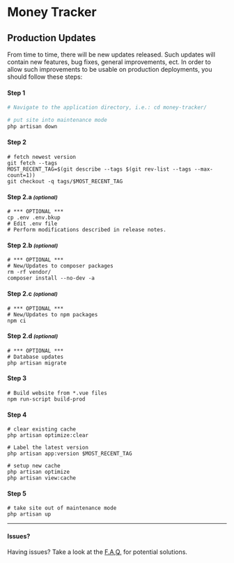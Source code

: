 # Money Tracker
## Production Updates

From time to time, there will be new updates released. Such updates will contain new features, bug fixes, general improvements, ect. In order to allow such improvements to be usable on production deployments, you should follow these steps:

#### Step 1
```bash
# Navigate to the application directory, i.e.: cd money-tracker/

# put site into maintenance mode
php artisan down
```

#### Step 2
```
# fetch newest version
git fetch --tags
MOST_RECENT_TAG=$(git describe --tags $(git rev-list --tags --max-count=1))
git checkout -q tags/$MOST_RECENT_TAG
```

#### Step 2.a <small>_(optional)_</small>
```
# *** OPTIONAL ***
cp .env .env.bkup
# Edit .env file
# Perform modifications described in release notes.
```

#### Step 2.b <small>_(optional)_</small>
```
# *** OPTIONAL ***
# New/Updates to composer packages
rm -rf vendor/
composer install --no-dev -a
```

#### Step 2.c <small>_(optional)_</small>
```
# *** OPTIONAL ***
# New/Updates to npm packages
npm ci
```

#### Step 2.d <small>_(optional)_</small>
```
# *** OPTIONAL ***
# Database updates
php artisan migrate
```

#### Step 3
```
# Build website from *.vue files
npm run-script build-prod
```

#### Step 4
```
# clear existing cache
php artisan optimize:clear

# Label the latest version
php artisan app:version $MOST_RECENT_TAG

# setup new cache
php artisan optimize
php artisan view:cache
```

#### Step 5
```
# take site out of maintenance mode
php artisan up
```

---

#### Issues?
Having issues? Take a look at the [F.A,Q,](FAQ.md#production-updates) for potential solutions.